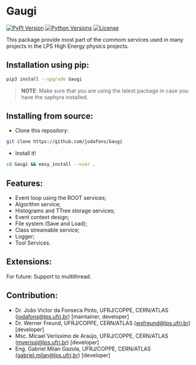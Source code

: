 
# Gaugi

[![PyPI Version](https://img.shields.io/pypi/v/Gaugi)](https://pypi.org/project/Gaugi/)
[![Python Versions](https://img.shields.io/pypi/pyversions/Gaugi)](https://github.com/jodafons/Gaugi)
[![License](https://img.shields.io/github/license/jodafons/Gaugi)](https://github.com/jodafons/Gaugi)


This package provide most part of the commom services used in many projects in the 
LPS High Energy physics projects.


## Installation using pip:

```bash
pip3 install --upgrade Gaugi
```
> **NOTE**: Make sure that you are using the latest package in case you have the saphyra installed. 

## Installing from source:

* Clone this repository:

```bash
git clone https://github.com/jodafons/Gaugi
```

* Install it!

```bash
cd Gaugi && easy_install --user .
```


## Features:

- Event loop using the ROOT services;
- Algorithm service;
- Histograms and TTree storage services;
- Event context design;
- File system (Save and Load);
- Class streamable service;
- Logger;
- Tool Services.


## Extensions:

For future: Support to multithread.

## Contribution:

- Dr. João Victor da Fonseca Pinto, UFRJ/COPPE, CERN/ATLAS (jodafons@lps.ufrj.br) [maintainer, developer]
- Dr. Werner Freund, UFRJ/COPPE, CERN/ATLAS (wsfreund@lps.ufrj.br) [developer]
- Msc. Micael Veríssimo de Araújo, UFRJ/COPPE, CERN/ATLAS (mverissi@lps.ufrj.br) [developer]
- Eng. Gabriel Milan Gazola, UFRJ/COPPE, CERN/ATLAS (gabriel.milan@lps.ufrj.br) [developer]

